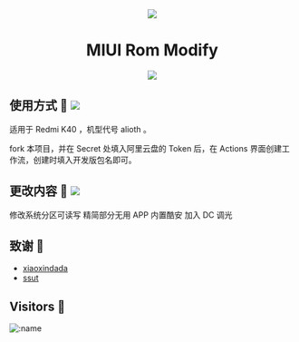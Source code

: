 <div align="center">
<a href="https://github.com/anuraghazra/github-readme-stats">
  <img align="center" src="https://github-readme-stats.vercel.app/api?username=chuest&show_icons=true&include_all_commits=true" />
</a>
<h1 align="center">MIUI Rom Modify</h1>
<img src="https://v2.jinrishici.com/one.svg?font-size=24&spacing=2&color=Black">
</div>

## 使用方式 👋 [![](https://img.shields.io/badge/-使用方式-F5F5F5.svg)](#使用方式-)

适用于 Redmi K40 ，机型代号 alioth 。

fork 本项目，并在 Secret 处填入阿里云盘的 Token 后，在 Actions 界面创建工作流，创建时填入开发版包名即可。

## 更改内容 👋 [![](https://img.shields.io/badge/-更改内容-F5F5F5.svg)](#更改内容-)

修改系统分区可读写
精简部分无用 APP
内置酷安
加入 DC 调光

## 致谢 👋

- [xiaoxindada](https://github.com/xiaoxindada/SGSI-build-tool)
- [ssut](https://github.com/ssut/payload-dumper-go)

## Visitors 👋

![:name](https://count.getloli.com/get/@:name)
